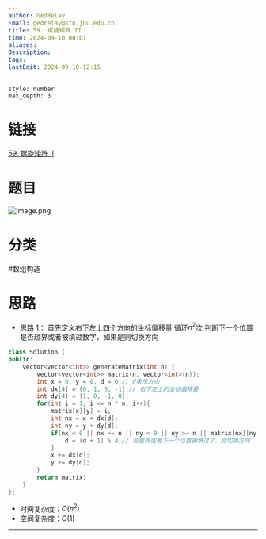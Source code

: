 ```yaml
---
author: GedRelay
Email: gedrelay@stu.jnu.edu.cn
title: 59. 螺旋矩阵 II
time: 2024-09-10 00:01
aliases: 
Description: 
tags: 
lastEdit: 2024-09-10-12:15
---
```


```toc
style: number
max_depth: 3
```

# 链接
[59. 螺旋矩阵 II](https://leetcode.cn/problems/spiral-matrix-ii/) 

# 题目
![image.png](https://ged-pic-bed.oss-cn-guangzhou.aliyuncs.com/img/202409100001843.png)


# 分类
#数组构造

# 思路
- 思路 1：
首先定义右下左上四个方向的坐标偏移量
循环$n^2$次
判断下一个位置是否越界或者被填过数字，如果是则切换方向


```cpp
class Solution {
public:
    vector<vector<int>> generateMatrix(int n) {
        vector<vector<int>> matrix(n, vector<int>(n));
        int x = 0, y = 0, d = 0;// d表示方向
        int dx[4] = {0, 1, 0, -1};// 右下左上的坐标偏移量
        int dy[4] = {1, 0, -1, 0};
        for(int i = 1; i <= n * n; i++){
            matrix[x][y] = i;
            int nx = x + dx[d];
            int ny = y + dy[d];
            if(nx < 0 || nx >= n || ny < 0 || ny >= n || matrix[nx][ny] != 0){
                d = (d + 1) % 4;// 若越界或者下一个位置被填过了，则切换方向
            }
            x += dx[d];
            y += dy[d];
        }
        return matrix;
    }
};
```


- 时间复杂度：${O\left( n^{2}  \right)  }$ 
- 空间复杂度：${O\left( 1 \right)  }$ 


---

